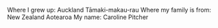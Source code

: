 Where I grew up: Auckland Tāmaki-makau-rau
Where my family is from: New Zealand Aotearoa
My name: Caroline Pitcher